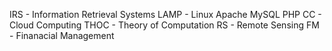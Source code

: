 IRS - Information Retrieval Systems
LAMP - Linux Apache MySQL PHP
CC - Cloud Computing
THOC - Theory of Computation 
RS - Remote Sensing
FM - Finanacial Management
